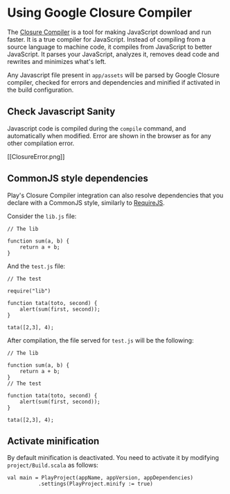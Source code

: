 # Using Google Closure Compiler

The [Closure Compiler](http://code.google.com/p/closure-compiler/) is a tool for making JavaScript download and run faster. It is a true compiler for JavaScript. Instead of compiling from a source language to machine code, it compiles from JavaScript to better JavaScript. It parses your JavaScript, analyzes it, removes dead code and rewrites and minimizes what's left.

Any Javascript file present in `app/assets` will be parsed by Google Closure compiler, checked for errors and dependencies and minified if activated in the build configuration.

## Check Javascript Sanity

Javascript code is compiled during the `compile` command, and automatically when modified. Error are shown in the browser as for any other compilation error.

[[ClosureError.png]]

## CommonJS style dependencies

Play's Closure Compiler integration can also resolve dependencies that you declare with a CommonJS style, similarly to [RequireJS](http://requirejs.org/).

Consider the `lib.js` file:
```
// The lib

function sum(a, b) {
    return a + b;
}
```

And the `test.js` file:
```
// The test

require("lib")

function tata(toto, second) {
    alert(sum(first, second));
}

tata([2,3], 4);
```

After compilation, the file served for `test.js` will be the following: 
```
// The lib

function sum(a, b) {
    return a + b;
}
// The test

function tata(toto, second) {
    alert(sum(first, second));
}

tata([2,3], 4);
```

## Activate minification

By default minification is deactivated. You need to activate it by modifying `project/Build.scala` as follows:

```
val main = PlayProject(appName, appVersion, appDependencies)
          .settings(PlayProject.minify := true)
```
